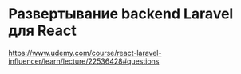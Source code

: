 # Развертывание backend Laravel для React

https://www.udemy.com/course/react-laravel-influencer/learn/lecture/22536428#questions